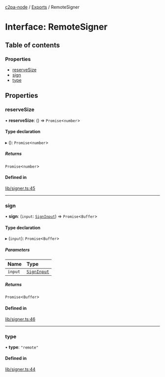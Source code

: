 [c2pa-node](../README.md) / [Exports](../modules.md) / RemoteSigner

# Interface: RemoteSigner

## Table of contents

### Properties

- [reserveSize](RemoteSigner.md#reservesize)
- [sign](RemoteSigner.md#sign)
- [type](RemoteSigner.md#type)

## Properties

### reserveSize

• **reserveSize**: () => `Promise`<`number`\>

#### Type declaration

▸ (): `Promise`<`number`\>

##### Returns

`Promise`<`number`\>

#### Defined in

[lib/signer.ts:45](https://github.com/contentauth/c2pa-node/blob/c265b61/js-src/lib/signer.ts#L45)

___

### sign

• **sign**: (`input`: [`SignInput`](SignInput.md)) => `Promise`<`Buffer`\>

#### Type declaration

▸ (`input`): `Promise`<`Buffer`\>

##### Parameters

| Name | Type |
| :------ | :------ |
| `input` | [`SignInput`](SignInput.md) |

##### Returns

`Promise`<`Buffer`\>

#### Defined in

[lib/signer.ts:46](https://github.com/contentauth/c2pa-node/blob/c265b61/js-src/lib/signer.ts#L46)

___

### type

• **type**: ``"remote"``

#### Defined in

[lib/signer.ts:44](https://github.com/contentauth/c2pa-node/blob/c265b61/js-src/lib/signer.ts#L44)
